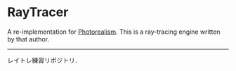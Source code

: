 # RayTracer

A re-implementation for [Photorealism](https://yumcyawiz.booth.pm/items/1159865).
This is a ray-tracing engine written by that author.

------------------

レイトレ練習リポジトリ．
